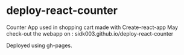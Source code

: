 # deploy-react-counter
Counter App used in shopping cart made with Create-react-app
May check-out the webapp on : sidk003.github.io/deploy-react-counter

Deployed using gh-pages.
